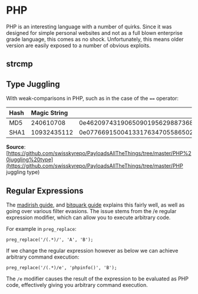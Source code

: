 # PHP

PHP is an interesting language with a number of quirks.  Since it was designed for simple personal websites and not as a full blown enterprise grade language, this comes as no shock.  Unfortunately, this means older version are easily exposed to a number of obvious exploits.

## strcmp

## Type Juggling

With weak-comparisons in PHP, such as in the case of the `==` operator:

| Hash | Magic String |  |
| :--- | :--- | :--- |
| MD5 | 240610708 | 0e462097431906509019562988736854 |
| SHA1 | 10932435112 | 0e07766915004133176347055865026311692244 |

**Source**: [https://github.com/swisskyrepo/PayloadsAllTheThings/tree/master/PHP%20juggling%20type](https://github.com/swisskyrepo/PayloadsAllTheThings/tree/master/PHP juggling type)

## Regular Expressions

The [madirish guide](http://www.madirish.net/402), and [bitquark guide](https://bitquark.co.uk/blog/2013/07/23/the_unexpected_dangers_of_preg_replace) explains this fairly well, as well as going over various filter evasions.  The issue stems from the /e regular expression modifier, which can allow you to execute arbitrary code.

For example in `preg_replace`:

```
preg_replace('/(.*)/', 'A', 'B');
```

If we change the regular expression however as below we can achieve arbitrary command execution:

```
preg_replace('/(.*)/e', 'phpinfo()', 'B');
```

The `/e` modifier causes the result of the expression to be evaluated as PHP code, effectively giving you arbitrary command execution.



